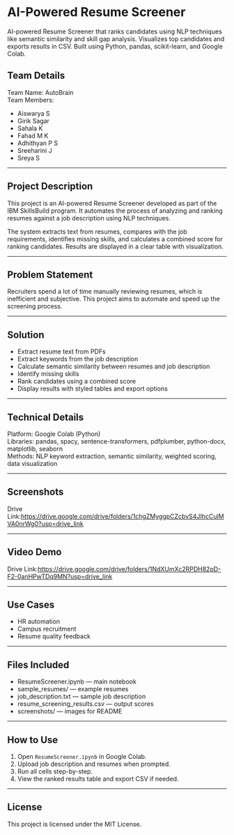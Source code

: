 # AI-Powered Resume Screener
AI-powered Resume Screener that ranks candidates using NLP techniques like semantic similarity and skill gap analysis. Visualizes top candidates and exports results in CSV. Built using Python, pandas, scikit-learn, and Google Colab.

## Team Details

Team Name: AutoBrain  
Team Members:  
- Aiswarya S  
- Girik Sagar
- Sahala K
- Fahad M K
- Adhithyan P S
- Sreeharini J
- Sreya S

---

## Project Description

This project is an AI-powered Resume Screener developed as part of the IBM SkillsBuild program. It automates the process of analyzing and ranking resumes against a job description using NLP techniques.

The system extracts text from resumes, compares with the job requirements, identifies missing skills, and calculates a combined score for ranking candidates. Results are displayed in a clear table with visualization.

---

## Problem Statement

Recruiters spend a lot of time manually reviewing resumes, which is inefficient and subjective. This project aims to automate and speed up the screening process.

---

## Solution

- Extract resume text from PDFs  
- Extract keywords from the job description  
- Calculate semantic similarity between resumes and job description  
- Identify missing skills  
- Rank candidates using a combined score  
- Display results with styled tables and export options

---

## Technical Details

Platform: Google Colab (Python)  
Libraries: pandas, spacy, sentence-transformers, pdfplumber, python-docx, matplotlib, seaborn  
Methods: NLP keyword extraction, semantic similarity, weighted scoring, data visualization  

---

## Screenshots

Drive Link:https://drive.google.com/drive/folders/1chgZMyggpCZcbvS4JIhcCulMVA0nrWg0?usp=drive_link

---

## Video Demo

Drive Link:https://drive.google.com/drive/folders/1NdXUmXc2RPDH82pD-F2-0anHPwTDq9MN?usp=drive_link

---

## Use Cases

- HR automation  
- Campus recruitment  
- Resume quality feedback  

---

## Files Included

- ResumeScreener.ipynb — main notebook  
- sample_resumes/ — example resumes  
- job_description.txt — sample job description  
- resume_screening_results.csv — output scores  
- screenshots/ — images for README  

---

## How to Use

1. Open `ResumeScreener.ipynb` in Google Colab.  
2. Upload job description and resumes when prompted.  
3. Run all cells step-by-step.  
4. View the ranked results table and export CSV if needed.

---

## License

This project is licensed under the MIT License. 

